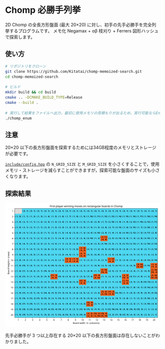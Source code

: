 # Chomp 必勝手列挙

2D Chomp の全長方形盤面 (最大 20×20) に対し、初手の先手必勝手を完全列挙するプログラムです。
メモ化 Negamax + αβ 枝刈り + Ferrers 図形ハッシュで探索します。

## 使い方

```bash
# リポジトリをクローン
git clone https://github.com/Kitatai/chomp-memoized-search.git
cd chomp-memoized-search

# ビルド
mkdir build && cd build
cmake .. -DCMAKE_BUILD_TYPE=Release
cmake --build .

# 実行して結果をファイルへ出力，最初に使用メモリの見積もりが出るため，実行可能ならEnterで続行
./chomp_enum
```

## 注意
20×20 以下の長方形盤面を探索するためには34GB程度のメモリとストレージが必要です。

[`include/config.hpp`](include/config.hpp) の `N_GRID_SIZE` と `M_GRID_SIZE` を小さくすることで，使用メモリ・ストレージを減らすことができますが，探索可能な盤面のサイズも小さくなります。

## 探索結果

![chomp_winning_moves_color.png](images/chomp_winning_moves_color.png)

先手必勝手が 3 つ以上存在する 20×20 以下の長方形盤面は存在しないことがわかりました。
